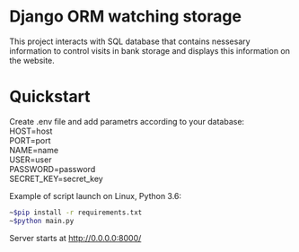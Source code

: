 # Django ORM watching storage

This project interacts with SQL database that contains nessesary information to control visits in bank storage and 
displays this information on the website.

# Quickstart

Сreate .env file and add parametrs according to your database:   
HOST=host   
PORT=port  
NAME=name  
USER=user   
PASSWORD=password   
SECRET_KEY=secret_key

Example of script launch on Linux, Python 3.6:

```bash
~$pip install -r requirements.txt
~$python main.py
```


Server starts at http://0.0.0.0:8000/
